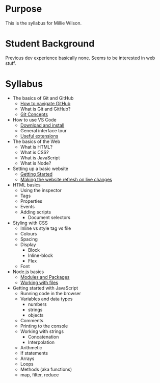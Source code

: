 # Purpose

This is the syllabus for Millie Wilson.

# Student Background

Previous dev experience basically none. Seems to be interested in web stuff.

# Syllabus

- The basics of Git and GitHub
  - [How to navigate GitHub](/Git/NavigatingGitHub.md)
  - What is Git and GitHub?
  - [Git Concepts](/Git/GitConcepts.md)
- How to use VS Code
  - [Download and install](https://code.visualstudio.com/)
  - General interface tour
  - [Useful extensions](VSCode/UsefulExtensions.md)
- The basics of the Web
  - What is HTML?
  - What is CSS?
  - What is JavaScript
  - What is Node?
- Setting up a basic website
  - [Getting Started](../Node/GettingStarted.md)
  - [Making the website refresh on live changes](../Node/WatchingForChanges.md)
- HTML basics
  - Using the inspector
  - Tags
  - Properties
  - Events
  - Adding scripts
    - Document selectors
- Styling with CSS
  - Inline vs style tag vs file
  - Colours
  - Spacing
  - Display
    - Block
    - Inline-block
    - Flex
  - Font
- Node.js basics
  - [Modules and Packages](../Node/ModulesAndPackages.md)
  - [Working with files](../Node/WorkingWithFiles.md)
- Getting started with JavaScript
  - Running code in the browser
  - Variables and data types
    - numbers
    - strings
    - objects
  - Comments
  - Printing to the console
  - Working with strings
    - Concatenation
    - Interpolation
  - Arithmetic
  - If statements
  - Arrays
  - Loops
  - Methods (aka functions)
  - map, filter, reduce

